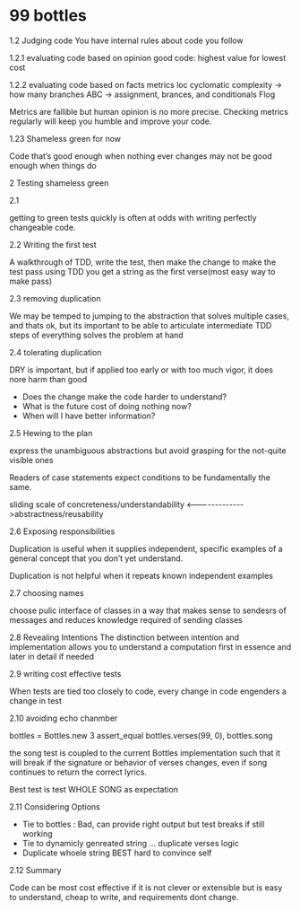 # 99 bottles

1.2 Judging code
You have internal rules about code you follow

1.2.1 evaluating code based on opinion
good code: highest value for lowest cost

1.2.2 evaluating code based on facts
metrics
loc
cyclomatic complexity -> how many branches
ABC -> assignment, brances, and conditionals
  Flog


Metrics are fallible but human opinion is no more precise. Checking metrics regularly will keep you humble and improve your code.

1.23
Shameless green for now

Code that’s good enough when nothing ever changes may not be good enough when things do

2 Testing shameless green

2.1

getting to green tests quickly is often at odds with writing perfectly changeable code.

2.2 Writing the first test

A walkthrough of TDD, write the test, then make the change to make the test pass
using TDD you get a string as the first verse(most easy way to make pass)

2.3 removing duplication

We may be temped to jumping to the abstraction that solves multiple cases, and thats ok, but its important to be able to articulate intermediate TDD steps of everything solves the problem at hand

2.4 tolerating duplication

DRY is important, but if applied too early or with too much vigor, it  does nore harm than good

- Does the change make the code harder to understand?
- What is the future cost of doing nothing now?
- When will I have better information?

2.5 Hewing to the plan

express the unambiguous abstractions but avoid grasping for the not-quite visible ones

Readers of case statements expect conditions to be fundamentally the same.

sliding scale of concreteness/understandability <------------->abstractness/reusability

2.6 Exposing responsibilities

Duplication is useful when it supplies independent, specific examples of a general concept that you don’t yet understand.

Duplication is not helpful when it repeats known independent examples

2.7 choosing names

choose pulic interface of classes in a way that makes sense to sendesrs of messages and reduces knowledge required of sending classes

2.8 Revealing Intentions
The distinction between intention and implementation allows you to understand a computation first in essence and later in detail if needed

2.9 writing cost effective tests

When tests are tied too closely to code, every change in code engenders a change in test

2.10 avoiding echo chanmber

bottles = Bottles.new
3 assert_equal bottles.verses(99, 0), bottles.song

the song test is coupled to the current Bottles implementation such that it will break if the signature or behavior of verses changes, even if song continues to return the correct lyrics.

Best test is test WHOLE SONG as expectation

2.11 Considering Options
- Tie to bottles : Bad, can provide right output but test breaks if still working
- Tie to dynamicly genreated string ... duplicate verses logic
- Duplicate whoele string BEST hard to convince self

2.12 Summary

Code can be most cost effective if it is not clever or extensible but is easy to understand, cheap to write, and requirements dont change.